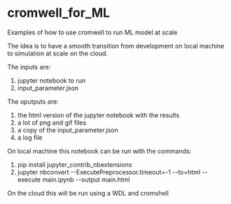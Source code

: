 # cromwell_for_ML
Examples of how to use cromwell to run ML model at scale 

The idea is to have a smooth transition from development on local machine to simulation at scale on the cloud.

The inputs are:
1. jupyter notebook to run
2. input_parameter.json

The oputputs are:
1. the html version of the jupyter notebook with the results
2. a lot of png and gif files
3. a copy of the input_parameter.json
4. a log file

On local machine this notebook can be run with the commands:
1. pip install jupyter_contrib_nbextensions
2. jupyter nbconvert --ExecutePreprocessor.timeout=-1 --to=html --execute main.ipynb --output main.html

On the cloud this will be run using a WDL and cromshell
